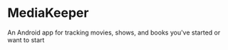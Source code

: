 # MediaKeeper
 An Android app for tracking movies, shows, and books you've started or want to start
